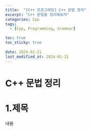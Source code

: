 ```yaml
---
title:  "[C++ 프로그래밍] C++ 문법 정리"
excerpt: "C++ 문법을 정리해보자"
categories: Cpp
tags:
  - [Cpp, Programming, Grammar]

toc: true
toc_sticky: true
 
date: 2024-01-21
last_modified_at: 2024-01-21
---
```



# C++ 문법 정리

1.제목
=============
내용
